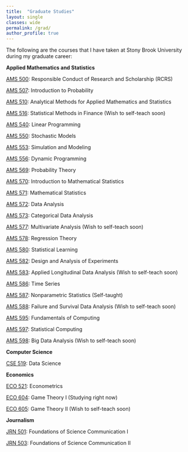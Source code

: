 ```yaml
---
title:  "Graduate Studies"
layout: single
classes: wide
permalink: /grad/
author_profile: true
---
```


The following are the courses that I have taken at Stony Brook University during my graduate career:

**Applied Mathematics and Statistics**

[AMS 500](/grad/ams500/): Responsible Conduct of Research and Scholarship (RCRS)

[AMS 507](/grad/ams507/): Introduction to Probability

[AMS 510](/grad/ams510/): Analytical Methods for Applied Mathematics and Statistics

[AMS 516](/grad/ams516/): Statistical Methods in Finance (Wish to self-teach soon)

[AMS 540](/grad/ams540/): Linear Programming

[AMS 550](/grad/ams550/): Stochastic Models

[AMS 553](/grad/ams553/): Simulation and Modeling

[AMS 556](/grad/ams556/): Dynamic Programming

[AMS 569](/grad/ams569/): Probability Theory

[AMS 570](/grad/ams570/): Introduction to Mathematical Statistics

[AMS 571](/grad/ams571/): Mathematical Statistics

[AMS 572](/grad/ams572/): Data Analysis

[AMS 573](/grad/ams573/): Categorical Data Analysis

[AMS 577](/grad/ams577/): Multivariate Analysis (Wish to self-teach soon)

[AMS 578](/grad/ams578/): Regression Theory

[AMS 580](/grad/ams580/): Statistical Learning

[AMS 582](/grad/ams582/): Design and Analysis of Experiments

[AMS 583](/grad/ams583/): Applied Longitudinal Data Analysis (Wish to self-teach soon)

[AMS 586](/grad/ams586/): Time Series

[AMS 587](/grad/ams587/): Nonparametric Statistics (Self-taught)

[AMS 588](/grad/ams588/): Failure and Survival Data Analysis (Wish to self-teach soon)

[AMS 595](/grad/ams595/): Fundamentals of Computing

[AMS 597](/grad/ams597/): Statistical Computing

[AMS 598](/grad/ams598/): Big Data Analysis (Wish to self-teach soon)

**Computer Science**

[CSE 519](/grad/cse519/): Data Science

**Economics**

[ECO 521](/grad/eco521/): Econometrics

[ECO 604](/grad/eco604/): Game Theory I (Studying right now)

[ECO 605](/grad/eco605/): Game Theory II (Wish to self-teach soon)

**Journalism**

[JRN 501](/grad/jrn501/): Foundations of Science Communication I

[JRN 503](/grad/jrn503/): Foundations of Science Communication II
